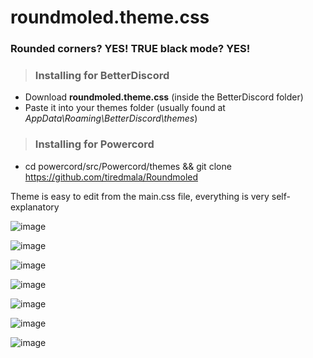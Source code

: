 # roundmoled.theme.css

### Rounded corners? YES! TRUE black mode? YES! 




> ### Installing for BetterDiscord
- Download **roundmoled.theme.css** (inside the BetterDiscord folder) 
- Paste it into your themes folder (usually found at *AppData\Roaming\BetterDiscord\themes*)

> ### Installing for Powercord
- cd powercord/src/Powercord/themes && git clone https://github.com/tiredmala/Roundmoled



Theme is easy to edit from the main.css file, everything is very self-explanatory

![image](https://user-images.githubusercontent.com/86564702/124397086-c4a49100-dcdb-11eb-9e65-9763f3a59f0b.png)

![image](https://user-images.githubusercontent.com/86564702/124396988-04b74400-dcdb-11eb-9e6a-12adde61f4db.png)

![image](https://user-images.githubusercontent.com/86564702/124397055-77c0ba80-dcdb-11eb-939c-26bb2cf577cf.png)

![image](https://user-images.githubusercontent.com/86564702/124397129-12b99480-dcdc-11eb-8c48-546d2fb1dd46.png)

![image](https://user-images.githubusercontent.com/86564702/124397131-164d1b80-dcdc-11eb-8aaa-d0c2e46ece24.png)

![image](https://user-images.githubusercontent.com/86564702/124397065-8c9d4e00-dcdb-11eb-8289-a0234c56f751.png)

![image](https://user-images.githubusercontent.com/86564702/124397078-a8a0ef80-dcdb-11eb-9226-fca4659e1d9f.png)
